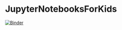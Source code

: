 # JupyterNotebooksForKids

[![Binder](https://mybinder.org/badge_logo.svg)](https://mybinder.org/v2/gh/maeste/JupyterNotebooksForKids/master)
